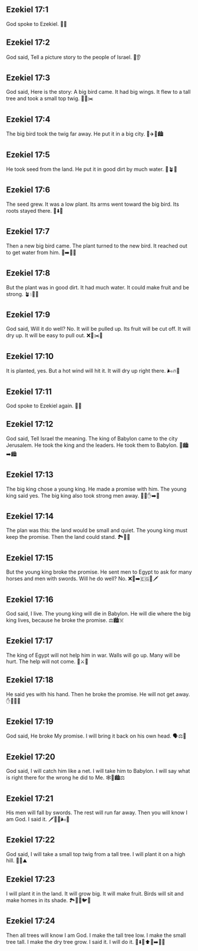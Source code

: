 ## Ezekiel 17:1
God spoke to Ezekiel. 📣🙏
## Ezekiel 17:2
God said, Tell a picture story to the people of Israel. 📖👂
## Ezekiel 17:3
God said, Here is the story: A big bird came. It had big wings. It flew to a tall tree and took a small top twig. 🦅🌳✂️
## Ezekiel 17:4
The big bird took the twig far away. He put it in a big city. 🦅✈️🌱🏙️
## Ezekiel 17:5
He took seed from the land. He put it in good dirt by much water. 🌱🪴💧
## Ezekiel 17:6
The seed grew. It was a low plant. Its arms went toward the big bird. Its roots stayed there. 🌿⬇️🦅
## Ezekiel 17:7
Then a new big bird came. The plant turned to the new bird. It reached out to get water from him. 🦅➡️🌿💧
## Ezekiel 17:8
But the plant was in good dirt. It had much water. It could make fruit and be strong. 🪴💧🍇💪
## Ezekiel 17:9
God said, Will it do well? No. It will be pulled up. Its fruit will be cut off. It will dry up. It will be easy to pull out. ❌🌿✂️🥀
## Ezekiel 17:10
It is planted, yes. But a hot wind will hit it. It will dry up right there. 🌬️🔥🥀
## Ezekiel 17:11
God spoke to Ezekiel again. 📣🙏
## Ezekiel 17:12
God said, Tell Israel the meaning. The king of Babylon came to the city Jerusalem. He took the king and the leaders. He took them to Babylon. 👑🏙️➡️🏙️
## Ezekiel 17:13
The big king chose a young king. He made a promise with him. The young king said yes. The big king also took strong men away. 🤝👑✋➡️💪
## Ezekiel 17:14
The plan was this: the land would be small and quiet. The young king must keep the promise. Then the land could stand. 🏞️🤫✅
## Ezekiel 17:15
But the young king broke the promise. He sent men to Egypt to ask for many horses and men with swords. Will he do well? No. ❌🤝➡️🇪🇬🐎🗡️
## Ezekiel 17:16
God said, I live. The young king will die in Babylon. He will die where the big king lives, because he broke the promise. ⚖️🏙️☠️
## Ezekiel 17:17
The king of Egypt will not help him in war. Walls will go up. Many will be hurt. The help will not come. 🧱⚔️🚫
## Ezekiel 17:18
He said yes with his hand. Then he broke the promise. He will not get away. ✋🤝❌🚫
## Ezekiel 17:19
God said, He broke My promise. I will bring it back on his own head. 🗣️⚖️🔁
## Ezekiel 17:20
God said, I will catch him like a net. I will take him to Babylon. I will say what is right there for the wrong he did to Me. 🕸️🚓🏙️⚖️
## Ezekiel 17:21
His men will fall by swords. The rest will run far away. Then you will know I am God. I said it. 🗡️🏃‍♂️🌬️🙏
## Ezekiel 17:22
God said, I will take a small top twig from a tall tree. I will plant it on a high hill. 🌱🌳⛰️
## Ezekiel 17:23
I will plant it in the land. It will grow big. It will make fruit. Birds will sit and make homes in its shade. 🏞️🌳🍇🐦🏡
## Ezekiel 17:24
Then all trees will know I am God. I make the tall tree low. I make the small tree tall. I make the dry tree grow. I said it. I will do it. 🌳⬇️🌱⬆️🌵➡️🌿🙏
